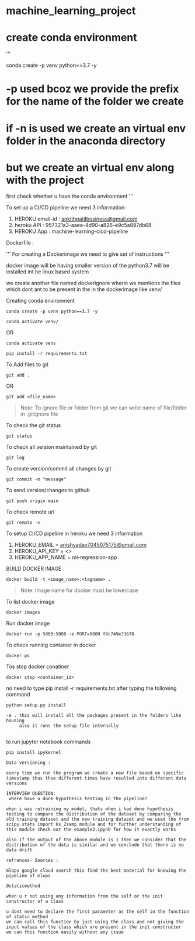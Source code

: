 # machine_learning_project

# create conda environment
'''

conda create -p venv python==3.7 -y

# -p used bcoz we provide the prefix for the name of the folder we create
# if -n is used we create an virtual env folder in the anaconda directory 

# but we create an virtual env along with the project 

first check whether u have the conda environment
''' 

To set up a CI/CD pipeline we need 3 information:
1. HEROKU email-id : ankithpatilbusiness@gmail.com
2. heroku API : 957321a3-aaea-4d90-a826-e9c5a897db68
3. HEROKU App : machine-learning-cicd-pipeline



Dockerfile :

''' For creating a Dockerimage we need to give set of instructions '''

docker image will be having smaller version of the python3.7 will be installed int he linux based system 

we create another file named dockerignore wherin we mentions the files which dont ant to be present in the in the dockerimage
like venv/


Creating conda environment
```
conda create -p venv python==3.7 -y
```
```
conda activate venv/
```
OR 
```
conda activate venv
```

```
pip install -r requirements.txt
```

To Add files to git
```
git add .
```

OR
```
git add <file_name>
```

> Note: To ignore file or folder from git we can write name of file/folder in .gitignore file

To check the git status 
```
git status
```
To check all version maintained by git
```
git log
```

To create version/commit all changes by git
```
git commit -m "message"
```

To send version/changes to github
```
git push origin main
```

To check remote url 
```
git remote -v
```

To setup CI/CD pipeline in heroku we need 3 information
1. HEROKU_EMAIL = anishyadav7045075175@gmail.com
2. HEROKU_API_KEY = <>
3. HEROKU_APP_NAME = ml-regression-app

BUILD DOCKER IMAGE
```
docker build -t <image_name>:<tagname> .
```
> Note: Image name for docker must be lowercase


To list docker image
```
docker images
```

Run docker image
```
docker run -p 5000:5000 -e PORT=5000 f8c749e73678
```

To check running container in docker
```
docker ps
```

Tos stop docker conatiner
```
docker stop <container_id>
```

no need to type pip install -r requirements.txt after typing the following command
```
python setup.py install
```

```
-e . this will install all the packages present in the folders like housing
     also it runs the setup file internally
     
```

to run jupyter notebook commands

```
pip install ipykernel
```

```
Data versioning :
```

```
every time we run the program we create a new file based on specific timestamp thus thse different times have resulted into different data versions
```

```
INTERVIEW QUESTION:
 where have u done hypothesis testing in the pipeline? 
```
```
when i was retraining my model, thats when i had done hypothesis testing to compare the distribution of the dataset by comparing the old training dataset and the new training dataset and we used the from scipy.stats import ks_2samp module and for further understanding of this module check out the example3.ipynb for how it exactly works

also if the output of the above module is 1 then we consider that the distribution of the data is similar and we conclude that there is no data drift 
```

```
refrences- Sources :
```
```
mlops google cloud search this find the best material for knowing the pipeline of mlops
``` 

```
@staticmethod
```
```
when u r not using any information from the self or the init constructor of a class

u dont need to declare the first parameter as the self in the function of static method
we can call this function by just using the class and not giving the input values of the class which are present in the init constructor
we can this function easily without any issue
```